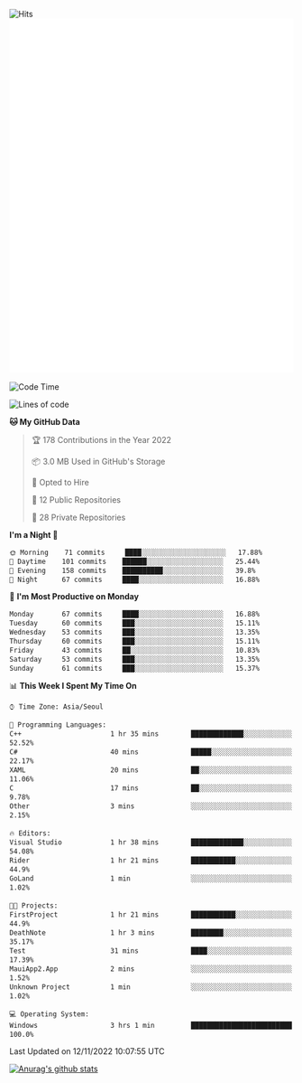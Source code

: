 ![Hits](https://hits.seeyoufarm.com/api/count/incr/badge.svg?url=https%3A%2F%2Fgithub.com%2Fkokose1234&count_bg=%2379C83D&title_bg=%23555555&icon=apple.svg&icon_color=%23E7E7E7&title=hits&edge_flat=false)
<br/>
![Metrics](https://github.com/kokose1234/kokose1234/blob/main/github-metrics.svg)

<!--START_SECTION:waka-->
![Code Time](http://img.shields.io/badge/Code%20Time-712%20hrs%2055%20mins-blue)

![Lines of code](https://img.shields.io/badge/From%20Hello%20World%20I%27ve%20Written-911%20Thousand%20lines%20of%20code-blue)

**🐱 My GitHub Data** 

> 🏆 178 Contributions in the Year 2022
 > 
> 📦 3.0 MB Used in GitHub's Storage 
 > 
> 💼 Opted to Hire
 > 
> 📜 12 Public Repositories 
 > 
> 🔑 28 Private Repositories  
 > 
**I'm a Night 🦉** 

```text
🌞 Morning    71 commits     ████░░░░░░░░░░░░░░░░░░░░░   17.88% 
🌆 Daytime    101 commits    ██████░░░░░░░░░░░░░░░░░░░   25.44% 
🌃 Evening    158 commits    ██████████░░░░░░░░░░░░░░░   39.8% 
🌙 Night      67 commits     ████░░░░░░░░░░░░░░░░░░░░░   16.88%

```
📅 **I'm Most Productive on Monday** 

```text
Monday       67 commits     ████░░░░░░░░░░░░░░░░░░░░░   16.88% 
Tuesday      60 commits     ███░░░░░░░░░░░░░░░░░░░░░░   15.11% 
Wednesday    53 commits     ███░░░░░░░░░░░░░░░░░░░░░░   13.35% 
Thursday     60 commits     ███░░░░░░░░░░░░░░░░░░░░░░   15.11% 
Friday       43 commits     ██░░░░░░░░░░░░░░░░░░░░░░░   10.83% 
Saturday     53 commits     ███░░░░░░░░░░░░░░░░░░░░░░   13.35% 
Sunday       61 commits     ███░░░░░░░░░░░░░░░░░░░░░░   15.37%

```


📊 **This Week I Spent My Time On** 

```text
⌚︎ Time Zone: Asia/Seoul

💬 Programming Languages: 
C++                      1 hr 35 mins        █████████████░░░░░░░░░░░░   52.52% 
C#                       40 mins             █████░░░░░░░░░░░░░░░░░░░░   22.17% 
XAML                     20 mins             ██░░░░░░░░░░░░░░░░░░░░░░░   11.06% 
C                        17 mins             ██░░░░░░░░░░░░░░░░░░░░░░░   9.78% 
Other                    3 mins              ░░░░░░░░░░░░░░░░░░░░░░░░░   2.15%

🔥 Editors: 
Visual Studio            1 hr 38 mins        █████████████░░░░░░░░░░░░   54.08% 
Rider                    1 hr 21 mins        ███████████░░░░░░░░░░░░░░   44.9% 
GoLand                   1 min               ░░░░░░░░░░░░░░░░░░░░░░░░░   1.02%

🐱‍💻 Projects: 
FirstProject             1 hr 21 mins        ███████████░░░░░░░░░░░░░░   44.9% 
DeathNote                1 hr 3 mins         ████████░░░░░░░░░░░░░░░░░   35.17% 
Test                     31 mins             ████░░░░░░░░░░░░░░░░░░░░░   17.39% 
MauiApp2.App             2 mins              ░░░░░░░░░░░░░░░░░░░░░░░░░   1.52% 
Unknown Project          1 min               ░░░░░░░░░░░░░░░░░░░░░░░░░   1.02%

💻 Operating System: 
Windows                  3 hrs 1 min         █████████████████████████   100.0%

```


 Last Updated on 12/11/2022 10:07:55 UTC
<!--END_SECTION:waka-->

[![Anurag's github stats](https://github-readme-stats.vercel.app/api?username=kokose1234&theme=dracula)](https://github.com/anuraghazra/github-readme-stats)



	
